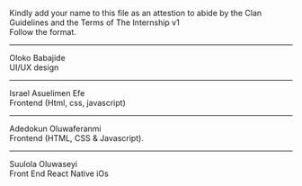 Kindly add your name to this file as an attestion to abide by the Clan Guidelines and the Terms of The Internship v1
<br/> Follow the format.<br/> 
___
Oloko Babajide  <br/>
UI/UX design
___
Israel Asuelimen Efe <br/>
Frontend (Html, css, javascript)
___
Adedokun Oluwaferanmi <br/>
Frontend (HTML, CSS & Javascript).

___
Suulola Oluwaseyi <br/>
Front End React Native iOs
